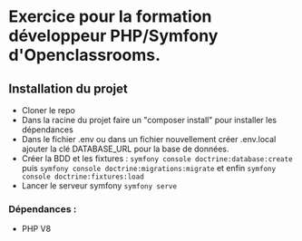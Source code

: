 # Exercice pour la formation développeur PHP/Symfony d'Openclassrooms.

## Installation du projet 
- Cloner le repo
- Dans la racine du projet faire un "composer install" pour installer les dépendances
- Dans le fichier .env ou dans un fichier nouvellement créer .env.local ajouter la clé DATABASE_URL pour la base de données.
- Créer la BDD et les fixtures :  ```symfony console doctrine:database:create ``` puis  ``` symfony console doctrine:migrations:migrate ``` et enfin  ``` symfony console doctrine:fixtures:load ```
- Lancer le serveur symfony  ``` symfony serve ```

### Dépendances : 
- PHP V8
  
